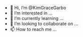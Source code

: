 - 👋 Hi, I’m @KimGraceGarbo
- 👀 I’m interested in ...
- 🌱 I’m currently learning ...
- 💞️ I’m looking to collaborate on ...
- 📫 How to reach me ...

<!---
KimGraceGarbo/KimGraceGarbo is a ✨ special ✨ repository because its `README.md` (this file) appears on your GitHub profile.
You can click the Preview link to take a look at your changes.
--->
